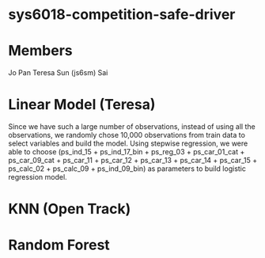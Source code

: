 # sys6018-competition-safe-driver

# Members
Jo Pan 
Teresa Sun (js6sm)
Sai 

# Linear Model (Teresa)
Since we have such a large number of observations, instead of using all the observations, we randomly chose 10,000 observations from train data to select variables and build the model.
Using stepwise regression, we were able to choose (ps_ind_15 + ps_ind_17_bin + ps_reg_03 + ps_car_01_cat + ps_car_09_cat + ps_car_11 + ps_car_12 + ps_car_13 + ps_car_14 + ps_car_15 + ps_calc_02 + ps_calc_09 + ps_ind_09_bin) as parameters to build logistic regression model. 

# KNN (Open Track)

# Random Forest


